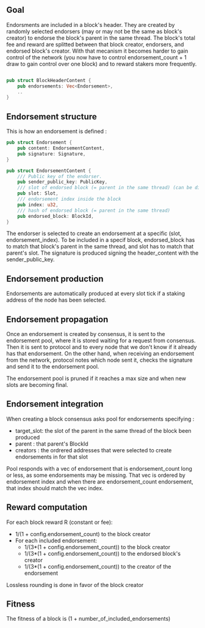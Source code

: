 ## Goal 

Endorsments are included in a block's header. They are created by randomly selected endorsers (may or may not be the same as block's creator) to endorse the block's parent in the same thread. The block's total fee and reward are splitted between that block creator, endorsers, and endorsed block's creator. With that mecanism it becomes harder to gain control of the network (you now have to control endorsement_count + 1 draw to gain control over one block) and to reward stakers more frequently.

```rust

pub struct BlockHeaderContent {
    pub endorsements: Vec<Endorsement>,
    ..
}
```

## Endorsement structure

This is how an endorsement is defined : 
```rust
pub struct Endorsement {
    pub content: EndorsementContent,
    pub signature: Signature,
}

pub struct EndorsementContent {
    /// Public key of the endorser.
    pub sender_public_key: PublicKey,
    /// slot of endorsed block (= parent in the same thread) (can be different that previous slot in the same thread)
    pub slot: Slot,
    /// endorsement index inside the block
    pub index: u32,
    /// hash of endorsed block (= parent in the same thread)
    pub endorsed_block: BlockId,
}
```

The endorser is selected to create an endorsement at a specific (slot, endorsement_index). To be included in a specif block, endorsed_block has to match that block's parent in the same thread, and slot has to match that parent's slot. The signature is produced signing the header_content with the sender_public_key.

## Endorsement production

Endorsements are automatically produced at every slot tick if a staking address of the node has been selected.

## Endorsement propagation

Once an endorsement is created by consensus, it is sent to the endorsement pool, where it is stored waiting for a request from consensus. Then it is sent to protocol and to every node that we don't know if it already has that endorsement. On the other hand, when receiving an endorsement from the network, protocol notes which node sent it, checks the signature and send it to the endorsement pool.

The endorsement pool is pruned if it reaches a max size and when new slots are becoming final.

## Endorsement integration

When creating a block consensus asks pool for endorsements specifying :
- target_slot: the slot of the parent in the same thread of the block been produced
- parent : that parent's BlockId
- creators : the ordrered addresses that were selected to create endorsements in for that slot

Pool responds with a vec of endorsement that is endorsement_count long or less, as some endorsements may be missing. That vec is ordered by endorsement index and when there are endorsement_count endorsement, that index should match the vec index.

## Reward computation

For each block reward R (constant or fee):

- 1/(1 + config.endorsement_count) to the block creator
- For each included endorsement:
    - 1/(3*(1 + config.endorsement_count)) to the block creator
    - 1/(3*(1 + config.endorsement_count)) to the endorsed block's creator
    - 1/(3*(1 + config.endorsement_count)) to the creator of the endorsement


Lossless rounding is done in favor of the block creator

## Fitness

The fitness of a block is (1 + number_of_included_endorsements)